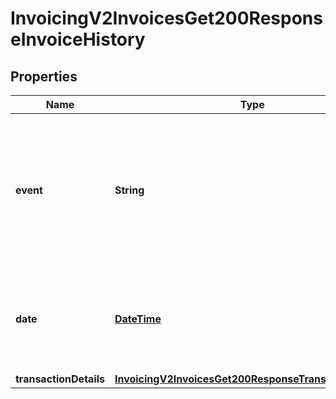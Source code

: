 
# InvoicingV2InvoicesGet200ResponseInvoiceHistory

## Properties
Name | Type | Description | Notes
------------ | ------------- | ------------- | -------------
**event** | **String** | The event triggered for the invoice.  Possible values:  - &#x60;CREATE&#x60;  - &#x60;UPDATE&#x60;  - &#x60;SEND&#x60;  - &#x60;RESEND&#x60;  - &#x60;REMINDER&#x60;  - &#x60;PAYMENT&#x60;  - &#x60;CANCEL&#x60;  |  [optional]
**date** | [**DateTime**](DateTime.md) | The date and time when the invoice event was triggered in ISO 8601 format. Format: YYYY-MM-DDThh:mm:ssZ  |  [optional]
**transactionDetails** | [**InvoicingV2InvoicesGet200ResponseTransactionDetails**](InvoicingV2InvoicesGet200ResponseTransactionDetails.md) |  |  [optional]




